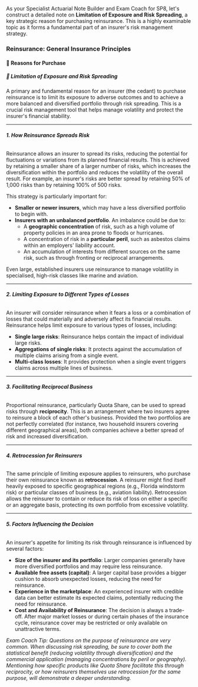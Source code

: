 As your Specialist Actuarial Note Builder and Exam Coach for SP8, let's construct a detailed note on **Limitation of Exposure and Risk Spreading**, a key strategic reason for purchasing reinsurance. This is a highly examinable topic as it forms a fundamental part of an insurer's risk management strategy.

### **Reinsurance: General Insurance Principles**

#### **🔸 Reasons for Purchase**

##### **🔹 Limitation of Exposure and Risk Spreading**

A primary and fundamental reason for an insurer (the cedant) to purchase reinsurance is to limit its exposure to adverse outcomes and to achieve a more balanced and diversified portfolio through risk spreading. This is a crucial risk management tool that helps manage volatility and protect the insurer's financial stability.

---

###### **1\. How Reinsurance Spreads Risk**

Reinsurance allows an insurer to spread its risks, reducing the potential for fluctuations or variations from its planned financial results. This is achieved by retaining a smaller share of a larger number of risks, which increases the diversification within the portfolio and reduces the volatility of the overall result. For example, an insurer's risks are better spread by retaining 50% of 1,000 risks than by retaining 100% of 500 risks.

This strategy is particularly important for:

* **Smaller or newer insurers**, which may have a less diversified portfolio to begin with.  
* **Insurers with an unbalanced portfolio**. An imbalance could be due to:  
  * A **geographic concentration** of risk, such as a high volume of property policies in an area prone to floods or hurricanes.  
  * A concentration of risk in a **particular peril**, such as asbestos claims within an employers' liability account.  
  * An accumulation of interests from different sources on the same risk, such as through fronting or reciprocal arrangements.

Even large, established insurers use reinsurance to manage volatility in specialised, high-risk classes like marine and aviation.

---

###### **2\. Limiting Exposure to Different Types of Losses**

An insurer will consider reinsurance when it fears a loss or a combination of losses that could materially and adversely affect its financial results. Reinsurance helps limit exposure to various types of losses, including:

* **Single large risks**: Reinsurance helps contain the impact of individual large risks.  
* **Aggregations of single risks**: It protects against the accumulation of multiple claims arising from a single event.  
* **Multi-class losses**: It provides protection when a single event triggers claims across multiple lines of business.

---

###### **3\. Facilitating Reciprocal Business**

Proportional reinsurance, particularly Quota Share, can be used to spread risks through **reciprocity**. This is an arrangement where two insurers agree to reinsure a block of each other's business. Provided the two portfolios are not perfectly correlated (for instance, two household insurers covering different geographical areas), both companies achieve a better spread of risk and increased diversification.

---

###### **4\. Retrocession for Reinsurers**

The same principle of limiting exposure applies to reinsurers, who purchase their own reinsurance known as **retrocession**. A reinsurer might find itself heavily exposed to specific geographical regions (e.g., Florida windstorm risk) or particular classes of business (e.g., aviation liability). Retrocession allows the reinsurer to contain or reduce its risk of loss on either a specific or an aggregate basis, protecting its own portfolio from excessive volatility.

---

###### **5\. Factors Influencing the Decision**

An insurer's appetite for limiting its risk through reinsurance is influenced by several factors:

* **Size of the insurer and its portfolio**: Larger companies generally have more diversified portfolios and may require less reinsurance.  
* **Available free assets (capital)**: A larger capital base provides a bigger cushion to absorb unexpected losses, reducing the need for reinsurance.  
* **Experience in the marketplace**: An experienced insurer with credible data can better estimate its expected claims, potentially reducing the need for reinsurance.  
* **Cost and Availability of Reinsurance**: The decision is always a trade-off. After major market losses or during certain phases of the insurance cycle, reinsurance cover may be restricted or only available on unattractive terms.

*Exam Coach Tip: Questions on the purpose of reinsurance are very common. When discussing risk spreading, be sure to cover both the statistical benefit (reducing volatility through diversification) and the commercial application (managing concentrations by peril or geography). Mentioning how specific products like Quota Share facilitate this through reciprocity, or how reinsurers themselves use retrocession for the same purpose, will demonstrate a deeper understanding.*

